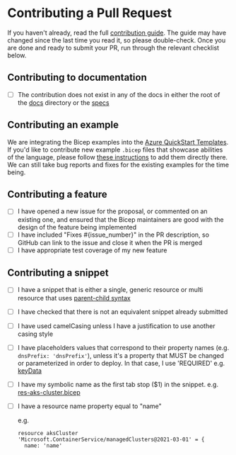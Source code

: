 # Contributing a Pull Request

If you haven't already, read the full [contribution guide](../CONTRIBUTING.md). The guide may have changed since the last time you read it, so please double-check. Once you are done and ready to submit your PR, run through the relevant checklist below.

## Contributing to documentation

* [ ] The contribution does not exist in any of the docs in either the root of the [docs](../docs) directory or the [specs](../docs/spec)

## Contributing an example

We are integrating the Bicep examples into the [Azure QuickStart Templates](https://github.com/Azure/azure-quickstart-templates/blob/master/1-CONTRIBUTION-GUIDE/README.md).  If you'd like to contribute new example `.bicep` files that showcase abilities of the language, please follow [these instructions](https://github.com/Azure/azure-quickstart-templates/blob/master/1-CONTRIBUTION-GUIDE/README.md) to add them directly there.  We can still take bug reports and fixes for the existing examples for the time being.

## Contributing a feature

* [ ] I have opened a new issue for the proposal, or commented on an existing one, and ensured that the Bicep maintainers are good with the design of the feature being implemented
* [ ] I have included "Fixes #{issue_number}" in the PR description, so GitHub can link to the issue and close it when the PR is merged
* [ ] I have appropriate test coverage of my new feature

## Contributing a snippet

* [ ] I have a snippet that is either a single, generic resource or multi resource that uses [parent-child syntax](https://github.com/Azure/bicep/blob/a22b9c80ba4f8b977f5d948f8bd8c54155ff6870/docs/spec/resource-scopes.md#parent-child-syntax)
* [ ] I have checked that there is not an equivalent snippet already submitted
* [ ] I have used camelCasing unless I have a justification to use another casing style
* [ ] I have placeholders values that correspond to their property names (e.g. `dnsPrefix: 'dnsPrefix'`), unless it's a property that MUST be changed or parameterized in order to deploy. In that case, I use 'REQUIRED' e.g. [keyData](./src/Bicep.LangServer/Snippets/Templates/res-aks-cluster.bicep#L26)
* [ ] I have my symbolic name as the first tab stop ($1) in the snippet. e.g. [res-aks-cluster.bicep](./src/Bicep.LangServer/Snippets/Templates/res-aks-cluster.bicep)
* [ ] I have a resource name property equal to "name"

  e.g.

  ```bicep
  resource aksCluster 'Microsoft.ContainerService/managedClusters@2021-03-01' = {
    name: 'name'
  ```
